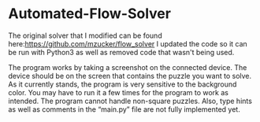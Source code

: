 # Automated-Flow-Solver

The original solver that I modified can be found here:https://github.com/mzucker/flow_solver
I updated the code so it can be run with Python3 as well as removed code that wasn't being used.

The program works by taking a screenshot on the connected device. The device should be on the screen that contains the puzzle you want to solve. As it currently stands, the program is very sensitive to the background color. You may have to run it a few times for the program to work as intended. The program cannot handle non-square puzzles. Also, type hints as well as comments in the “main.py” file are not fully implemented yet.
